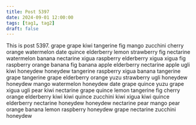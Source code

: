 ```yaml
---
title: Post 5397
date: 2024-09-01 12:00:00
tags: [tag1, tag2]
draft: false
---
```

This is post 5397.
grape
grape
kiwi
tangerine
fig
mango
zucchini
cherry
orange
watermelon
date
quince
elderberry
lemon
strawberry
fig
nectarine
watermelon
banana
nectarine
xigua
raspberry
elderberry
xigua
xigua
fig
raspberry
orange
banana
fig
banana
apple
elderberry
nectarine
apple
ugli
kiwi
honeydew
honeydew
tangerine
raspberry
xigua
banana
tangerine
grape
tangerine
grape
elderberry
orange
yuzu
strawberry
ugli
honeydew
honeydew
mango
watermelon
honeydew
date
grape
quince
yuzu
grape
xigua
ugli
pear
kiwi
nectarine
grape
quince
lemon
tangerine
fig
cherry
orange
elderberry
kiwi
kiwi
quince
zucchini
kiwi
xigua
kiwi
quince
elderberry
nectarine
honeydew
honeydew
nectarine
pear
mango
pear
orange
banana
lemon
raspberry
honeydew
grape
nectarine
zucchini
honeydew
